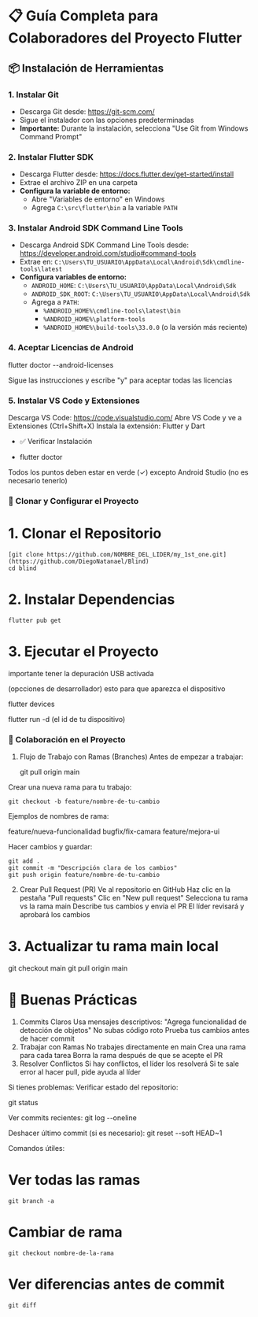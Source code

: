# 📋 Guía Completa para Colaboradores del Proyecto Flutter

## 📦 Instalación de Herramientas

### 1. **Instalar Git**
- Descarga Git desde: https://git-scm.com/
- Sigue el instalador con las opciones predeterminadas
- **Importante:** Durante la instalación, selecciona "Use Git from Windows Command Prompt"

### 2. **Instalar Flutter SDK**
- Descarga Flutter desde: https://docs.flutter.dev/get-started/install
- Extrae el archivo ZIP en una carpeta 
- **Configura la variable de entorno:**
  - Abre "Variables de entorno" en Windows
  - Agrega `C:\src\flutter\bin` a la variable `PATH`

### 3. **Instalar Android SDK Command Line Tools**
- Descarga Android SDK Command Line Tools desde: https://developer.android.com/studio#command-tools
- Extrae en: `C:\Users\TU_USUARIO\AppData\Local\Android\Sdk\cmdline-tools\latest`
- **Configura variables de entorno:**
  - `ANDROID_HOME`: `C:\Users\TU_USUARIO\AppData\Local\Android\Sdk`
  - `ANDROID_SDK_ROOT`: `C:\Users\TU_USUARIO\AppData\Local\Android\Sdk`
  - Agrega a `PATH`: 
    - `%ANDROID_HOME%\cmdline-tools\latest\bin`
    - `%ANDROID_HOME%\platform-tools`
    - `%ANDROID_HOME%\build-tools\33.0.0` (o la versión más reciente)

### 4. **Aceptar Licencias de Android**

flutter doctor --android-licenses

Sigue las instrucciones y escribe "y" para aceptar todas las licencias

### 5. Instalar VS Code y Extensiones
Descarga VS Code: https://code.visualstudio.com/
Abre VS Code y ve a Extensiones (Ctrl+Shift+X)
Instala la extensión: Flutter y Dart

  - ✅ Verificar Instalación

  - flutter doctor

Todos los puntos deben estar en verde (✓) excepto Android Studio (no es necesario tenerlo)

### 🚀 Clonar y Configurar el Proyecto
# 1. Clonar el Repositorio
    [git clone https://github.com/NOMBRE_DEL_LIDER/my_1st_one.git](https://github.com/DiegoNatanael/Blind)
    cd blind

# 2. Instalar Dependencias
    flutter pub get

# 3. Ejecutar el Proyecto
  importante tener la depuración USB activada

  (opcciones de desarrollador) esto para que
  aparezca el dispositivo 
  
  flutter devices
  
  flutter run -d (el id de tu dispositivo)

### 🔄 Colaboración en el Proyecto
1. Flujo de Trabajo con Ramas (Branches)
Antes de empezar a trabajar:

    git pull origin main

Crear una nueva rama para tu trabajo:

    git checkout -b feature/nombre-de-tu-cambio

Ejemplos de nombres de rama:

feature/nueva-funcionalidad
bugfix/fix-camara
feature/mejora-ui

Hacer cambios y guardar:

    git add .
    git commit -m "Descripción clara de los cambios"
    git push origin feature/nombre-de-tu-cambio

2. Crear Pull Request (PR)
  Ve al repositorio en GitHub
  Haz clic en la pestaña "Pull requests"
  Clic en "New pull request"
  Selecciona tu rama vs la rama main
  Describe tus cambios y envía el PR
  El líder revisará y aprobará los cambios

# 3. Actualizar tu rama main local
  git checkout main
  git pull origin main

# 📝 Buenas Prácticas
  1. Commits Claros
    Usa mensajes descriptivos: "Agrega funcionalidad de detección de objetos"
    No subas código roto
    Prueba tus cambios antes de hacer commit
  2. Trabajar con Ramas
    No trabajes directamente en main
    Crea una rama para cada tarea
    Borra la rama después de que se acepte el PR
  3. Resolver Conflictos
    Si hay conflictos, el líder los resolverá
    Si te sale error al hacer pull, pide ayuda al líder

Si tienes problemas:
Verificar estado del repositorio:

  git status

Ver commits recientes:
  git log --oneline

Deshacer último commit (si es necesario):
  git reset --soft HEAD~1

Comandos útiles:

  # Ver todas las ramas
    git branch -a

  # Cambiar de rama
    git checkout nombre-de-la-rama

  # Ver diferencias antes de commit
    git diff
